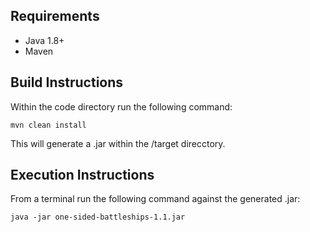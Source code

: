 ## Requirements
* Java 1.8+
* Maven

## Build Instructions
Within the code directory run the following command:
```
mvn clean install
```
This will generate a .jar within the /target direcctory.

## Execution Instructions
From a terminal run the following command against the generated .jar:
```
java -jar one-sided-battleships-1.1.jar
```
